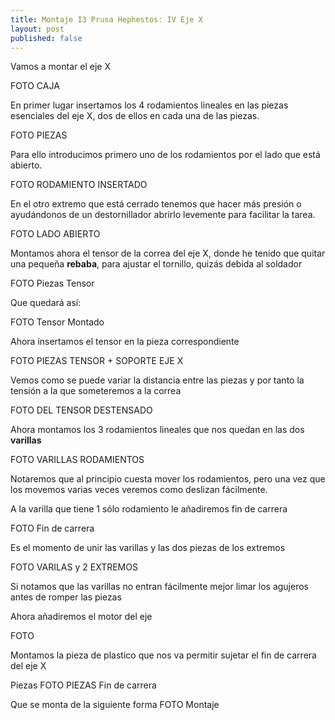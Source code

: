 ```yaml
---
title: Montaje I3 Prusa Hephestos: IV Eje X
layout: post
published: false
---
```


Vamos a montar el eje X

FOTO CAJA

En primer lugar insertamos los 4 rodamientos lineales en las piezas esenciales del eje X, dos de ellos en cada una de las piezas. 

FOTO PIEZAS

Para ello introducimos primero uno de los rodamientos por el lado que está abierto. 

FOTO RODAMIENTO INSERTADO

En el otro extremo que está cerrado tenemos que hacer más presión o ayudándonos de un destornillador abrirlo levemente para facilitar la tarea.

FOTO LADO ABIERTO

Montamos ahora el tensor de la correa del eje X, donde he tenido que quitar una pequeña **rebaba**, para ajustar el tornillo, quizás debida al soldador

FOTO Piezas Tensor

Que quedará así:

FOTO Tensor Montado

Ahora insertamos el tensor en la pieza correspondiente

FOTO PIEZAS TENSOR + SOPORTE EJE X

Vemos como se puede variar la distancia entre las piezas y por tanto la tensión a la que someteremos a la correa

FOTO DEL TENSOR DESTENSADO

Ahora montamos los 3 rodamientos lineales que nos quedan en las dos **varillas**

FOTO VARILLAS RODAMIENTOS

Notaremos que al principio cuesta mover los rodamientos, pero una vez que los movemos varias veces veremos como deslizan fácilmente.

A la varilla que tiene 1 sólo rodamiento le añadiremos fin de carrera

FOTO Fin de carrera

Es el momento de unir las varillas y las dos piezas de los extremos

FOTO VARILAS y 2 EXTREMOS

Si notamos que las varillas no entran fácilmente mejor limar los agujeros antes de romper las piezas

Ahora añadiremos el motor del eje

FOTO 

Montamos la pieza de plastico que nos va permitir sujetar el fin de carrera del eje X

Piezas
FOTO PIEZAS Fin de carrera

Que se monta de la siguiente forma
FOTO Montaje